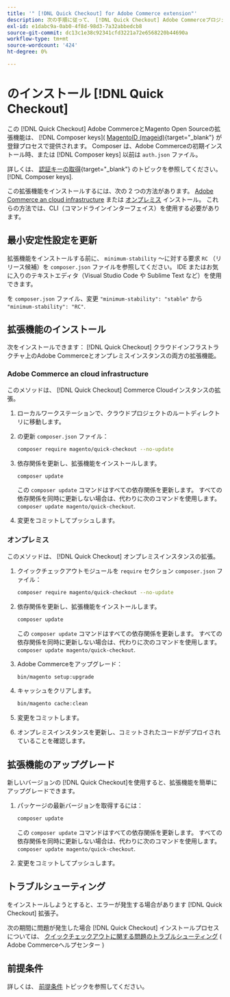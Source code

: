 ```yaml
---
title: '" [!DNL Quick Checkout] for Adobe Commerce extension"'
description: 次の手順に従って、 [!DNL Quick Checkout] Adobe Commerceプロジェクトに」
exl-id: e1dabc9a-0ab0-4f8d-98d3-7a32abbedcb8
source-git-commit: dc13c1e38c92341cfd3221a72e6568220b44690a
workflow-type: tm+mt
source-wordcount: '424'
ht-degree: 0%

---
```


# のインストール [!DNL Quick Checkout]

この [!DNL Quick Checkout] Adobe CommerceとMagento Open Sourceの拡張機能は、 [!DNL Composer keys]( [MagentoID (mageid)](https://devdocs.magento.com/marketplace/sellers/profile-personal.html#field-descriptions){target=&quot;_blank&quot;} が登録プロセスで提供されます。 Composer は、Adobe Commerceの初期インストール時、または [!DNL Composer keys] 以前は `auth.json` ファイル。

詳しくは、 [認証キーの取得](https://devdocs.magento.com/guides/v2.4/install-gde/prereq/connect-auth.html){target=&quot;_blank&quot;} のトピックを参照してください。 [!DNL Composer keys].

この拡張機能をインストールするには、次の 2 つの方法があります。 [Adobe Commerce an cloud infrastructure](#magento-commerce-cloud) または [オンプレミス](#on-premises) インストール。 これらの方法では、CLI（コマンドラインインターフェイス）を使用する必要があります。

## 最小安定性設定を更新

拡張機能をインストールする前に、 `minimum-stability` ～に対する要求 `RC` （リリース候補）を `composer.json` ファイルを参照してください。 IDE またはお気に入りのテキストエディタ（Visual Studio Code や Sublime Text など）を使用できます。

を `composer.json` ファイル、変更 `"minimum-stability": "stable"` から `"minimum-stability": "RC"`.

## 拡張機能のインストール

次をインストールできます： [!DNL Quick Checkout] クラウドインフラストラクチャ上のAdobe Commerceとオンプレミスインスタンスの両方の拡張機能。

### Adobe Commerce an cloud infrastructure

このメソッドは、 [!DNL Quick Checkout] Commerce Cloudインスタンスの拡張。

1. ローカルワークステーションで、クラウドプロジェクトのルートディレクトリに移動します。

1. の更新 `composer.json` ファイル：

   ```bash
   composer require magento/quick-checkout --no-update
   ```

1. 依存関係を更新し、拡張機能をインストールします。

   ```bash
   composer update
   ```

   この `composer update` コマンドはすべての依存関係を更新します。 すべての依存関係を同時に更新しない場合は、代わりに次のコマンドを使用します。 `composer update magento/quick-checkout`.

1. 変更をコミットしてプッシュします。

### オンプレミス

このメソッドは、 [!DNL Quick Checkout] オンプレミスインスタンスの拡張。

1. クイックチェックアウトモジュールを `require` セクション `composer.json` ファイル：

   ```bash
   composer require magento/quick-checkout --no-update
   ```

1. 依存関係を更新し、拡張機能をインストールします。

   ```bash
   composer update
   ```

   この `composer update` コマンドはすべての依存関係を更新します。 すべての依存関係を同時に更新しない場合は、代わりに次のコマンドを使用します。 `composer update magento/quick-checkout`.

1. Adobe Commerceをアップグレード：

   ```bash
   bin/magento setup:upgrade
   ```

1. キャッシュをクリアします。

   ```bash
   bin/magento cache:clean
   ```

1. 変更をコミットします。
1. オンプレミスインスタンスを更新し、コミットされたコードがデプロイされていることを確認します。

## 拡張機能のアップグレード

新しいバージョンの [!DNL Quick Checkout]を使用すると、拡張機能を簡単にアップグレードできます。

1. パッケージの最新バージョンを取得するには：

   ```bash
   composer update
   ```

   この `composer update` コマンドはすべての依存関係を更新します。 すべての依存関係を同時に更新しない場合は、代わりに次のコマンドを使用します。 `composer update magento/quick-checkout`.

1. 変更をコミットしてプッシュします。

## トラブルシューティング

をインストールしようとすると、エラーが発生する場合があります [!DNL Quick Checkout] 拡張子。

次の期間に問題が発生した場合 [!DNL Quick Checkout] インストールプロセスについては、 [クイックチェックアウトに関する問題のトラブルシューティング](https://support.magento.com/hc/en-us/articles/6909450342541) ( Adobe Commerceヘルプセンター )

## 前提条件

詳しくは、 [前提条件](../quick-checkout/prerequisites.md) トピックを参照してください。
